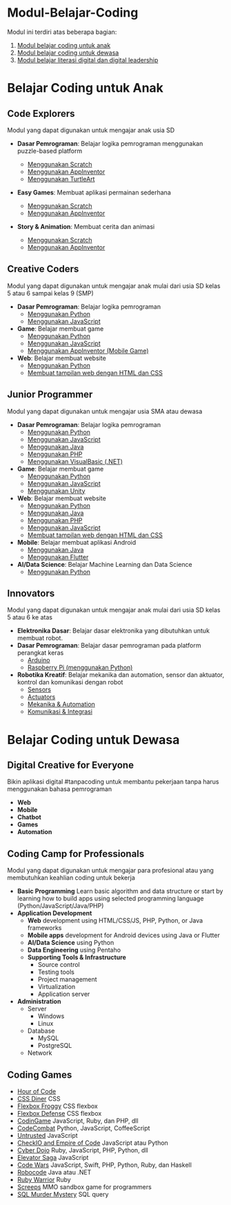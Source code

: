 
# Modul-Belajar-Coding

Modul ini terdiri atas beberapa bagian:
1. [Modul belajar coding untuk anak](#belajar-coding-untuk-anak)
2. [Modul belajar coding untuk dewasa](#belajar-coding-untuk-dewasa)
3. [Modul belajar literasi digital dan digital leadership](Literasi-Digital.md)

# Belajar Coding untuk Anak
## Code Explorers
Modul yang dapat digunakan untuk mengajar anak usia SD
- **Dasar Pemrograman**:
Belajar logika pemrograman menggunakan puzzle-based platform
	- [Menggunakan Scratch](Puzzle-based/Dasar-Pemrograman-Scratch.md)
	- [Menggunakan AppInventor](Puzzle-based/Dasar-Pemrograman-AppInventor.md)
	- [Menggunakan TurtleArt](Puzzle-based/Dasar-Pemrograman-TurtleArt.md)

- **Easy Games**:
Membuat aplikasi permainan sederhana
	- [Menggunakan Scratch](Puzzle-based/Easy-Games-Scratch.md)
	- [Menggunakan AppInventor](Puzzle-based/Easy-Games-AppInventor.md)
		
- **Story & Animation**:
Membuat cerita dan animasi
	- [Menggunakan Scratch](Puzzle-based/Story-Animation-Scratch.md)
	- [Menggunakan AppInventor](Puzzle-based/Story-Animation-AppInventor.md)

## Creative Coders
Modul yang dapat digunakan untuk mengajar anak mulai dari usia SD kelas 5 atau 6 sampai kelas 9 (SMP)
- **Dasar Pemrograman**:
Belajar logika pemrograman
	- [Menggunakan Python](Text-based/Dasar-Pemrograman-Python.md)
	- [Menggunakan JavaScript](Text-based/Dasar-Pemrograman-JavaScript.md)
- **Game**:
Belajar membuat game
	- [Menggunakan Python](Text-based/Game-Python.md)
	- [Menggunakan JavaScript](Text-based/Game-JavaScript.md)
	- [Menggunakan AppInventor (Mobile Game)](Text-based/Game-AppInventor.md)
- **Web**:
Belajar membuat website
	- [Menggunakan Python](Text-based/Web-Python.md)
	- [Membuat tampilan web dengan HTML dan CSS](Text-based/Web-HTMLCSS.md)

## Junior Programmer
Modul yang dapat digunakan untuk mengajar usia SMA atau dewasa
- **Dasar Pemrograman**:
Belajar logika pemrograman
	- [Menggunakan Python](Text-based/Dasar-Pemrograman-Python.md)
	- [Menggunakan JavaScript](Text-based/Dasar-Pemrograman-JavaScript.md)
	- [Menggunakan Java](Text-based/Dasar-Pemrograman-Java.md)
	- [Menggunakan PHP](Text-based/Dasar-Pemrograman-PHP.md)
	- [Menggunakan VisualBasic (.NET)](Text-based/Dasar-Pemrograman-VB.md)
- **Game**:
Belajar membuat game
	- [Menggunakan Python](Text-based/Game-Python.md)
	- [Menggunakan JavaScript](Text-based/Game-JavaScript.md)
	- [Menggunakan Unity](Text-based/Game-Unity.md)
- **Web**:
Belajar membuat website
	- [Menggunakan Python](Text-based/Web-Python.md)
	- [Menggunakan Java](Text-based/Web-Java.md)
	- [Menggunakan PHP](Text-based/Web-PHP.md)
	- [Menggunakan JavaScript](Text-based/Web-JavaScript.md)
	- [Membuat tampilan web dengan HTML dan CSS](Text-based/Web-HTMLCSS.md)
- **Mobile**:
Belajar membuat aplikasi Android
	- [Menggunakan Java](Text-based/Mobile-Java.md)
	- [Menggunakan Flutter](Text-based/Mobile-Flutter.md)
- **AI/Data Science**: 
Belajar Machine Learning dan Data Science
	- [Menggunakan Python](Text-based/MLDS-Python.md)

## Innovators
Modul yang dapat digunakan untuk mengajar anak mulai dari usia SD kelas 5 atau 6 ke atas
- **Elektronika Dasar**:
Belajar dasar elektronika yang dibutuhkan untuk membuat robot.
- **Dasar Pemrograman**: 
Belajar dasar pemrograman pada platform perangkat keras
	- [Arduino](Hardware/Dasar-Pemrograman-Arduino.md)
	- [Raspberry Pi (menggunakan Python)](Hardware/Dasar-Pemrograman-RaspberryPi.md)
- **Robotika Kreatif**:
Belajar mekanika dan automation, sensor dan aktuator, kontrol dan komunikasi dengan robot
	- [Sensors](Hardware/Sensors.md)
	- [Actuators](Hardware/Actuators.md)
	- [Mekanika & Automation](Hardware/MechanicAutomation.md)
	- [Komunikasi & Integrasi](Hardware/Connectivity.md)

# Belajar Coding untuk Dewasa
## Digital Creative for Everyone
Bikin aplikasi digital #tanpacoding untuk membantu pekerjaan tanpa harus menggunakan bahasa pemrograman
- **Web**
- **Mobile**
- **Chatbot**
- **Games**
- **Automation**

## Coding Camp for Professionals
Modul yang dapat digunakan untuk mengajar para profesional atau yang membutuhkan keahlian coding untuk bekerja
- **Basic Programming**
Learn basic algorithm and data structure or start by learning how to build apps using selected programming language 
(Python/JavaScript/Java/PHP) 
- **Application Development**
	- **Web** development using HTML/CSS/JS, PHP, Python, or Java frameworks
	- **Mobile apps** development for Android devices using Java or Flutter
	- **AI/Data Science** using Python
	- **Data Engineering** using Pentaho
	- **Supporting Tools & Infrastructure**
		- Source control
		- Testing tools
		- Project management
		- Virtualization
		- Application server
- **Administration**
	- Server
		- Windows
		- Linux
	- Database
		- MySQL
		- PostgreSQL
	- Network

## Coding Games
- [Hour of Code](https://hourofcode.com/id)
- [CSS Diner](https://flukeout.github.io/) CSS
- [Flexbox Froggy](http://flexboxfroggy.com/) CSS flexbox
- [Flexbox Defense](http://www.flexboxdefense.com/) CSS flexbox
- [CodinGame](https://www.codingame.com/start) JavaScript, Ruby, dan PHP, dll
- [CodeCombat](https://codecombat.com/) Python, JavaScript, CoffeeScript
- [Untrusted](https://alexnisnevich.github.io/untrusted/) JavaScript
- [CheckIO and Empire of Code](https://checkio.org/) JavaScript atau Python
- [Cyber Dojo](http://www.cyber-dojo.org/) Ruby, JavaScript, PHP, Python, dll
- [Elevator Saga](http://play.elevatorsaga.com/) JavaScript
- [Code Wars](https://www.codewars.com/) JavaScript, Swift, PHP, Python, Ruby, dan Haskell
- [Robocode](http://robocode.sourceforge.net/) Java atau .NET
- [Ruby Warrior](https://www.bloc.io/ruby-warrior#/) Ruby
- [Screeps](https://screeps.com/) MMO sandbox game for programmers
- [SQL Murder Mystery](http://mystery.knightlab.com/) SQL query
